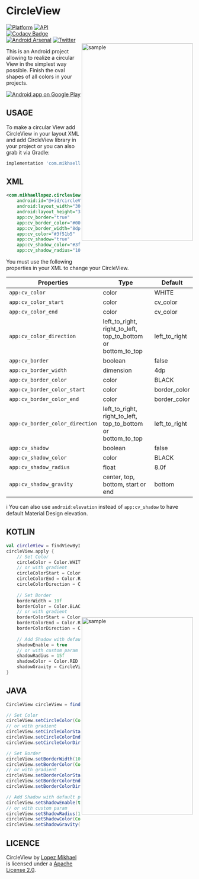 CircleView
=================

<img src="/preview/preview.gif" alt="sample" title="sample" width="300" height="533" align="right" vspace="52" />

[![Platform](https://img.shields.io/badge/platform-android-green.svg)](http://developer.android.com/index.html)
[![API](https://img.shields.io/badge/API-14%2B-brightgreen.svg?style=flat)](https://android-arsenal.com/api?level=14)
[![Codacy Badge](https://api.codacy.com/project/badge/Grade/1f1cf02d760848af8c6b63e7bb0a1db8)](https://app.codacy.com/app/lopspower/CircleView?utm_source=github.com&utm_medium=referral&utm_content=lopspower/CircleView&utm_campaign=Badge_Grade_Dashboard)
<br>
[![Android Arsenal](https://img.shields.io/badge/Android%20Arsenal-CircleView-lightgrey.svg?style=flat)](https://android-arsenal.com/details/1/7692)
[![Twitter](https://img.shields.io/badge/Twitter-@LopezMikhael-blue.svg?style=flat)](http://twitter.com/lopezmikhael)

This is an Android project allowing to realize a circular View in the simplest way possible. Finish the oval shapes of all colors in your projects.

<a href="https://play.google.com/store/apps/details?id=com.mikhaellopez.lopspower">
  <img alt="Android app on Google Play" src="https://developer.android.com/images/brand/en_app_rgb_wo_45.png" />
</a>

USAGE
-----

To make a circular View add CircleView in your layout XML and add CircleView library in your project or you can also grab it via Gradle:

```groovy
implementation 'com.mikhaellopez:circleview:1.3.0'
```

XML
-----

```xml    
<com.mikhaellopez.circleview.CircleView
    android:id="@+id/circleView"
    android:layout_width="300dp"
    android:layout_height="300dp"
    app:cv_border="true"
    app:cv_border_color="#000000"
    app:cv_border_width="8dp"
    app:cv_color="#3f51b5"
    app:cv_shadow="true"
    app:cv_shadow_color="#3f51b5"
    app:cv_shadow_radius="10" />
```

You must use the following properties in your XML to change your CircleView.

| Properties                      | Type                                                         | Default       |
| ------------------------------- | ------------------------------------------------------------ | ------------- |
| `app:cv_color`                  | color                                                        | WHITE         |
| `app:cv_color_start`            | color                                                        | cv_color      |
| `app:cv_color_end`              | color                                                        | cv_color      |
| `app:cv_color_direction`        | left_to_right, right_to_left, top_to_bottom or bottom_to_top | left_to_right |
| `app:cv_border`                 | boolean                                                      | false         |
| `app:cv_border_width`           | dimension                                                    | 4dp           |
| `app:cv_border_color`           | color                                                        | BLACK         |
| `app:cv_border_color_start`     | color                                                        | border_color  |
| `app:cv_border_color_end`       | color                                                        | border_color  |
| `app:cv_border_color_direction` | left_to_right, right_to_left, top_to_bottom or bottom_to_top | left_to_right |
| `app:cv_shadow`                 | boolean                                                      | false         |
| `app:cv_shadow_color`           | color                                                        | BLACK         |
| `app:cv_shadow_radius`          | float                                                        | 8.0f          |
| `app:cv_shadow_gravity`         | center, top, bottom, start or end                            | bottom        |

:information_source: You can also use `android:elevation` instead of `app:cv_shadow` to have default Material Design elevation.

KOTLIN
-----

<img src="/preview/capture.png" alt="sample" title="sample" width="300" height="533" align="right" vspace="200" />

```kotlin
val circleView = findViewById<CircleView>(R.id.circleView)
circleView.apply {
    // Set Color
    circleColor = Color.WHITE
    // or with gradient
    circleColorStart = Color.BLACK
    circleColorEnd = Color.RED
    circleColorDirection = CircleView.GradientDirection.TOP_TO_BOTTOM
    
    // Set Border
    borderWidth = 10f
    borderColor = Color.BLACK
    // or with gradient
    borderColorStart = Color.BLACK
    borderColorEnd = Color.RED
    borderColorDirection = CircleView.GradientDirection.TOP_TO_BOTTOM
    
    // Add Shadow with default param
    shadowEnable = true
    // or with custom param
    shadowRadius = 15f
    shadowColor = Color.RED
    shadowGravity = CircleView.ShadowGravity.CENTER
}
```

JAVA
-----

```java
CircleView circleView = findViewById(R.id.circleView);

// Set Color
circleView.setCircleColor(Color.WHITE);
// or with gradient
circleView.setCircleColorStart(Color.BLACK);
circleView.setCircleColorEnd(Color.RED);
circleView.setCircleColorDirection(CircleView.GradientDirection.TOP_TO_BOTTOM);

// Set Border
circleView.setBorderWidth(10f);
circleView.setBorderColor(Color.BLACK);
// or with gradient
circleView.setBorderColorStart(Color.BLACK);
circleView.setBorderColorEnd(Color.RED);
circleView.setBorderColorDirection(CircleView.GradientDirection.TOP_TO_BOTTOM);

// Add Shadow with default param
circleView.setShadowEnable(true);
// or with custom param
circleView.setShadowRadius(15f);
circleView.setShadowColor(Color.RED);
circleView.setShadowGravity(CircleView.ShadowGravity.CENTER);
```

LICENCE
-----

CircleView by [Lopez Mikhael](http://mikhaellopez.com/) is licensed under a [Apache License 2.0](http://www.apache.org/licenses/LICENSE-2.0).

